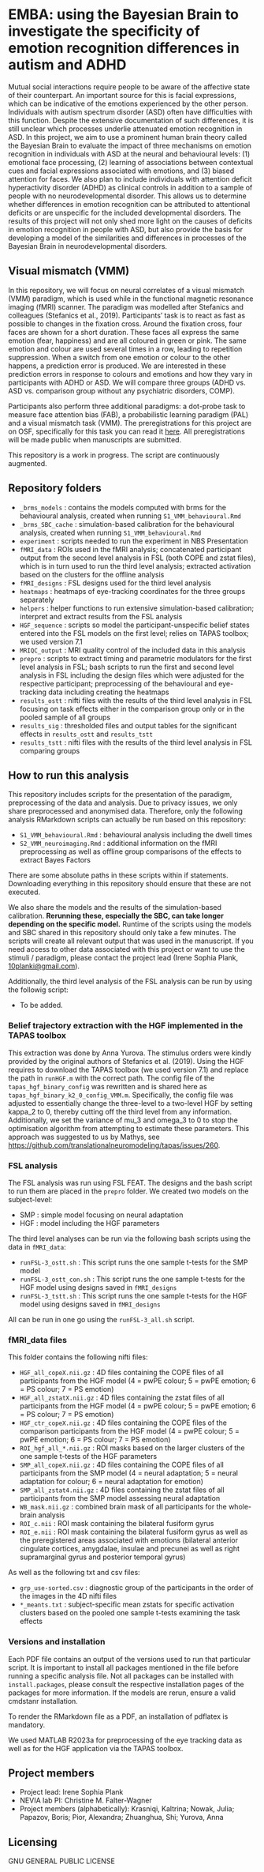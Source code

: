 # EMBA: using the Bayesian Brain to investigate the specificity of emotion recognition differences in autism and ADHD

Mutual social interactions require people to be aware of the affective state of their counterpart. An important source for this is facial expressions, which can be indicative of the emotions experienced by the other person. Individuals with autism spectrum disorder (ASD) often have difficulties with this function. Despite the extensive documentation of such differences, it is still unclear which processes underlie attenuated emotion recognition in ASD. In this project, we aim to use a prominent human brain theory called the Bayesian Brain to evaluate the impact of three mechanisms on emotion recognition in individuals with ASD at the neural and behavioural levels: (1) emotional face processing, (2) learning of associations between contextual cues and facial expressions associated with emotions, and (3) biased attention for faces. We also plan to include individuals with attention deficit hyperactivity disorder (ADHD) as clinical controls in addition to a sample of people with no neurodevelopmental disorder. This allows us to determine whether differences in emotion recognition can be attributed to attentional deficits or are unspecific for the included developmental disorders. The results of this project will not only shed more light on the causes of deficits in emotion recognition in people with ASD, but also provide the basis for developing a model of the similarities and differences in processes of the Bayesian Brain in neurodevelopmental disorders.

## Visual mismatch (VMM)

In this repository, we will focus on neural correlates of a visual mismatch (VMM) paradigm, which is used while in the functional magnetic resonance imaging (fMRI) scanner. The paradigm was modelled after Stefanics and colleagues (Stefanics et al., 2019). Participants’ task is to react as fast as possible to changes in the fixation cross. Around the fixation cross, four faces are shown for a short duration. These faces all express the same emotion (fear, happiness) and are all coloured in green or pink. The same emotion and colour are used several times in a row, leading to repetition suppression. When a switch from one emotion or colour to the other happens, a prediction error is produced. We are interested in these prediction errors in response to colours and emotions and how they vary in participants with ADHD or ASD. We will compare three groups (ADHD vs. ASD vs. comparison group without any psychiatric disorders, COMP). 

Participants also perform three additional paradigms: a dot-probe task to measure face attention bias (FAB), a probabilistic learning paradigm (PAL) and a visual mismatch task (VMM). The preregistrations for this project are on OSF, specifically for this task you can read it [here](https://osf.io/8szc7). All preregistrations will be made public when manuscripts are submitted. 

This repository is a work in progress. The script are continuously augmented.

## Repository folders

* `_brms_models`     : contains the models computed with brms for the behavioural analysis, created when running `S1_VMM_behavioural.Rmd`
* `_brms_SBC_cache`  : simulation-based calibration for the behavioural analysis, created when running `S1_VMM_behavioural.Rmd`
* `experiment`       : scripts needed to run the experiment in NBS Presentation
* `fMRI_data`        : ROIs used in the fMRI analysis; concatenated participant output from the second level analysis in FSL (both COPE and zstat files), which is in turn used to run the third level analysis; extracted activation based on the clusters for the offline analysis
* `fMRI_designs`     : FSL designs used for the third level analysis 
* `heatmaps`         : heatmaps of eye-tracking coordinates for the three groups separately
* `helpers`          : helper functions to run extensive simulation-based calibration; interpret and extract results from the FSL analysis
* `HGF_sequence`     : scripts so model the participant-unspecific belief states entered into the FSL models on the first level; relies on TAPAS toolbox; we used version 7.1
* `MRIQC_output`     : MRI quality control of the included data in this analysis
* `prepro`           : scripts to extract timing and parametric modulators for the first level analysis in FSL; bash scripts to run the first and second level analysis in FSL including the design files which were adjusted for the respective participant; preprocessing of the behavioural and eye-tracking data including creating the heatmaps
* `results_ostt`     : nifti files with the results of the third level analysis in FSL focusing on task effects either in the comparison group only or in the pooled sample of all groups
* `results_sig`      : thresholded files and output tables for the significant effects in `results_ostt` and `results_tstt`
* `results_tstt`     : nifti files with the results of the third level analysis in FSL comparing groups

## How to run this analysis

This repository includes scripts for the presentation of the paradigm, preprocessing of the data and analysis. Due to privacy issues, we only share preprocessed and anonymised data. Therefore, only the following analysis RMarkdown scripts can actually be run based on this repository: 

* `S1_VMM_behavioural.Rmd`  : behavioural analysis including the dwell times
* `S2_VMM_neuroimaging.Rmd` : additional information on the fMRI preprocessing as well as offline group comparisons of the effects to extract Bayes Factors

There are some absolute paths in these scripts within if statements. Downloading everything in this repository should ensure that these are not executed. 

We also share the models and the results of the simulation-based calibration. **Rerunning these, especially the SBC, can take longer depending on the specific model.** Runtime of the scripts using the models and SBC shared in this repository should only take a few minutes. The scripts will create all relevant output that was used in the manuscript. If you need access to other data associated with this project or want to use the stimuli / paradigm, please contact the project lead (Irene Sophia Plank, 10planki@gmail.com). 

Additionally, the third level analysis of the FSL analysis can be run by using the followig script: 
* To be added. 

### Belief trajectory extraction with the HGF implemented in the TAPAS toolbox

This extraction was done by Anna Yurova. The stimulus orders were kindly provided by the original authors of Stefanics et al. (2019). Using the HGF requires to download the TAPAS toolbox (we used version 7.1) and replace the path in `runHGF.m` with the correct path. The config file of the `tapas_hgf_binary_config` was rewritten and is shared here as `tapas_hgf_binary_k2_0_config_VMM.m`. Specifically, the config file was adjusted to essentially change the three-level to a two-level HGF by setting kappa_2 to 0, thereby cutting off the third level from any information. Additionally, we set the variance of mu_3 and omega_3 to 0 to stop the optimisation algorithm from attempting to estimate these parameters. This approach was suggested to us by Mathys, see https://github.com/translationalneuromodeling/tapas/issues/260.

### FSL analysis

The FSL analysis was run using FSL FEAT. The designs and the bash script to run them are placed in the `prepro` folder. We created two models on the subject-level: 

* SMP : simple model focusing on neural adaptation
* HGF : model including the HGF parameters

The third level analyses can be run via the following bash scripts using the data in `fMRI_data`: 

* `runFSL-3_ostt.sh` : This script runs the one sample t-tests for the SMP model
* `runFSL-3_ostt_con.sh` : This script runs the one sample t-tests for the HGF model using designs saved in `fMRI_designs`
* `runFSL-3_tstt.sh` : This script runs the one sample t-tests for the HGF model using designs saved in `fMRI_designs`

All can be run in one go using the `runFSL-3_all.sh` script. 

### fMRI_data files

This folder contains the following nifti files: 

* `HGF_all_copeX.nii.gz` : 4D files containing the COPE files of all participants from the HGF model (4 = pwPE colour; 5 = pwPE emotion; 6 = PS colour; 7 = PS emotion)
* `HGF_all_zstatX.nii.gz` : 4D files containing the zstat files of all participants from the HGF model (4 = pwPE colour; 5 = pwPE emotion; 6 = PS colour; 7 = PS emotion)
* `HGF_ctr_copeX.nii.gz` : 4D files containing the COPE files of the comparison participants from the HGF model (4 = pwPE colour; 5 = pwPE emotion; 6 = PS colour; 7 = PS emotion)
* `ROI_hgf_all_*.nii.gz` : ROI masks based on the larger clusters of the one sample t-tests of the HGF parameters
* `SMP_all_copeX.nii.gz` : 4D files containing the COPE files of all participants from the SMP model (4 = neural adaptation; 5 = neural adaptation for colour; 6 = neural adaptation for emotion)
* `SMP_all_zstat4.nii.gz` : 4D files containing the zstat files of all participants from the SMP model assessing neural adaptation
* `WB_mask.nii.gz` : combined brain mask of all participants for the whole-brain analysis
* `ROI_c.nii` : ROI mask containing the bilateral fusiform gyrus
* `ROI_e.nii` : ROI mask containing the bilateral fusiform gyrus as well as the preregistered areas associated with emotions (bilateral anterior cingulate cortices, amygdalae, insulae and precunei as well as right supramarginal gyrus and posterior temporal gyrus)

As well as the following txt and csv files: 

* `grp_use-sorted.csv` : diagnostic group of the participants in the order of the images in the 4D nifti files
* `*_meants.txt` : subject-specific mean zstats for specific activation clusters based on the pooled one sample t-tests examining the task effects

### Versions and installation

Each PDF file contains an output of the versions used to run that particular script. It is important to install all packages mentioned in the file before running a specific analysis file. Not all packages can be installed with `install.packages`, please consult the respective installation pages of the packages for more information. If the models are rerun, ensure a valid cmdstanr installation. 

To render the RMarkdown file as a PDF, an installation of pdflatex is mandatory. 

We used MATLAB R2023a for preprocessing of the eye tracking data as well as for the HGF application via the TAPAS toolbox. 

## Project members

* Project lead: Irene Sophia Plank
* NEVIA lab PI: Christine M. Falter-Wagner
* Project members (alphabetically): Krasniqi, Kaltrina; Nowak, Julia; Papazov, Boris; Pior, Alexandra; Zhuanghua, Shi; Yurova, Anna

## Licensing

GNU GENERAL PUBLIC LICENSE
